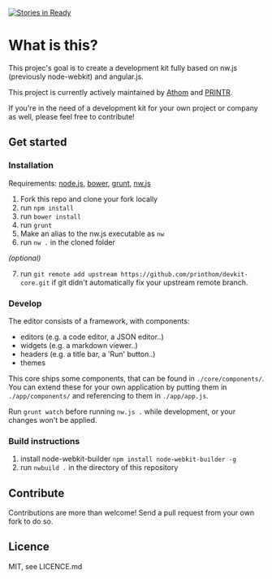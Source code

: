 [![Stories in Ready](https://badge.waffle.io/printhom/devkit-core.png?label=ready&title=Ready)](https://waffle.io/printhom/devkit-core)
# What is this?
This projec's goal is to create a development kit fully based on nw.js (previously node-webkit) and angular.js.

This project is currently actively maintained by [Athom](https://github.com/athombv/) and [PRINTR](https://github.com/PRINTR3D).

If you're in the need of a development kit for your own project or company as well, please feel free to contribute!

## Get started

### Installation
Requirements: [node.js](https://nodejs.org/), [bower](http://bower.io/), [grunt](http://gruntjs.com/), [nw.js](https://github.com/nwjs/nw.js/)

1. Fork this repo and clone your fork locally
2. run `npm install`
3. run `bower install`
4. run `grunt`
5. Make an alias to the nw.js executable as `nw`
6. run `nw .` in the cloned folder

*(optional)*

7. run `git remote add upstream https://github.com/printhom/devkit-core.git` if git didn't automatically fix your upstream remote branch.

### Develop
The editor consists of a framework, with components:

* editors (e.g. a code editor, a JSON editor..)
* widgets (e.g. a markdown viewer..)
* headers (e.g. a title bar, a 'Run' button..)
* themes

This core ships some components, that can be found in `./core/components/`. You can extend these for your own application by putting them in `./app/components/` and referencing to them in `./app/app.js`.

Run `grunt watch` before running `nw.js .` while development, or your changes won't be applied.

### Build instructions

1. install node-webkit-builder ```npm install node-webkit-builder -g```
2. run ```nwbuild .``` in the directory of this repository

## Contribute
Contributions are more than welcome! Send a pull request from your own fork to do so.

## Licence
MIT, see LICENCE.md